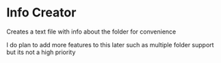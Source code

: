 # Info Creator
 Creates a text file with info about the folder for convenience
 
 I do plan to add more features to this later such as multiple folder support but its not a high priority
